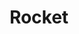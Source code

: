 ---
title: Rocket
layout: layout-home
slogan: The modern web setup for static sites with a sprinkle of JavaScript.
callToActionItems:
  - text: Follow Guides
    href: /guides/
  - text: Browse Docs
    href: /docs/
reasonHeader: Why Rocket?
reasons:
  - header: Small
    text: No overblown tools or frontend frameworks, add JavaScript and/or Web Components only on pages where needed.
  - header: Pre-Rendered
    text: Statically generated content means less javascript to ship and process.
  - header: Zero Configuration
    text: Automatic code splitting, filesystem based routing, and javascript in markdown.
  - header: Meta Framework
    text: 'Build on top of giants like <a href="https://www.11ty.dev/">eleventy</a>, <a href="https://rollupjs.org/">Rollup</a>, and <a href="https://www.modern-web.dev/">Modern Web</a>.'
  - header: Powerful Default Template
    text: Provide content and you are ready to go.
  - header: Ready for Production
    text: Optimized for a smaller build size, faster dev compilation and dozens of other improvements.
---